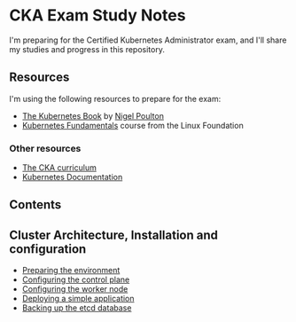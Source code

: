 # CKA Exam Study Notes

I'm preparing for the Certified Kubernetes Administrator exam, and I'll share my studies and progress in this repository.

## Resources

I'm using the following resources to prepare for the exam:

- [The Kubernetes Book](https://github.com/nigelpoulton/TheK8sBook) by [Nigel Poulton](https://nigelpoulton.com/)
- [Kubernetes Fundamentals](https://training.linuxfoundation.org/training/kubernetes-fundamentals/) course from the Linux Foundation

### Other resources

- [The CKA curriculum](https://github.com/cncf/curriculum/blob/master/CKA_Curriculum_v1.22.pdf)
- [Kubernetes Documentation](https://kubernetes.io/docs/home/)

## Contents

## Cluster Architecture, Installation and configuration

- [Preparing the environment](Architecture_Installation_and_Configuration/environment.md)
- [Configuring the control plane](Architecture_Installation_and_Configuration/configure_cp.md)
- [Configuring the worker node](Architecture_Installation_and_Configuration/configure_worker.md)
- [Deploying a simple application](Architecture_Installation_and_Configuration/deploy_app.md)
- [Backing up the etcd database](Architecture_Installation_and_Configuration/backup_etcd.md)
